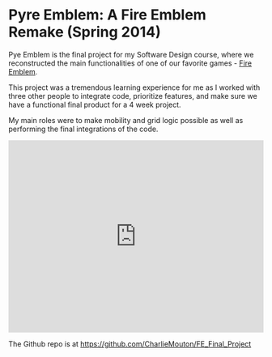 # Pyre Emblem: A Fire Emblem Remake (Spring 2014)

Pye Emblem is the final project for my Software Design course, where we reconstructed the main functionalities of one of our favorite games - [Fire Emblem](http://en.wikipedia.org/wiki/Fire_Emblem).

This project was a tremendous learning experience for me as I worked with three other people to integrate code, prioritize features, and make sure we have a functional final product for a 4 week project.

My main roles were to make mobility and grid logic possible as well as performing the final integrations of the code.

<iframe src="https://docs.google.com/presentation/d/1euVz8uSeTt-NEj-KNR-2Z4ykObsM6lo0lBi5JH2e1R0/embed?start=false&loop=true&delayms=15000" frameborder="0" width="100%" height="380" allowfullscreen mozallowfullscreen="true" webkitallowfullscreen="true"></iframe>

The Github repo is at https://github.com/CharlieMouton/FE_Final_Project
